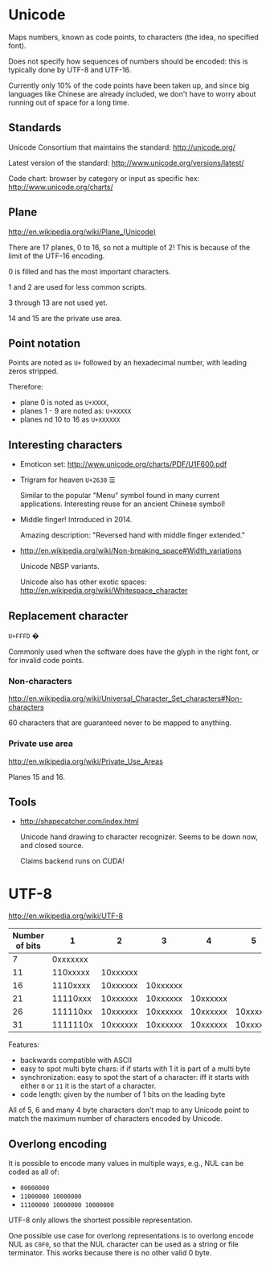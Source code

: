 # Unicode

Maps numbers, known as code points, to characters (the idea, no specified font).

Does not specify how sequences of numbers should be encoded: this is typically done by UTF-8 and UTF-16.

Currently only 10% of the code points have been taken up, and since big languages like Chinese are already included, we don't have to worry about running out of space for a long time.

## Standards

Unicode Consortium that maintains the standard: <http://unicode.org/>

Latest version of the standard: <http://www.unicode.org/versions/latest/>

Code chart: browser by category or input as specific hex: <http://www.unicode.org/charts/>

## Plane

<http://en.wikipedia.org/wiki/Plane_(Unicode)>

There are 17 planes, 0 to 16, so not a multiple of 2! This is because of the limit of the UTF-16 encoding.

0 is filled and has the most important characters.

1 and 2 are used for less common scripts.

3 through 13 are not used yet.

14 and 15 are the private use area.

## Point notation

Points are noted as `U+` followed by an hexadecimal number, with leading zeros stripped.

Therefore:

- plane 0 is noted as `U+XXXX`,
- planes 1 - 9 are noted as: `U+XXXXX`
- planes nd 10 to 16 as `U+XXXXXX`

## Interesting characters

-   Emoticon set: <http://www.unicode.org/charts/PDF/U1F600.pdf>

-   Trigram for heaven `U+2630` ☰

    Similar to the popular "Menu" symbol found in many current applications. Interesting reuse for an ancient Chinese symbol!

-   Middle finger! Introduced in 2014.

    Amazing description: "Reversed hand with middle finger extended."

-   <http://en.wikipedia.org/wiki/Non-breaking_space#Width_variations>

    Unicode NBSP variants.

    Unicode also has other exotic spaces: <http://en.wikipedia.org/wiki/Whitespace_character>

## Replacement character

`U+FFFD` �

Commonly used when the software does have the glyph in the right font, or for invalid code points.

### Non-characters

<http://en.wikipedia.org/wiki/Universal_Character_Set_characters#Non-characters>

60 characters that are guaranteed never to be mapped to anything.

### Private use area

<http://en.wikipedia.org/wiki/Private_Use_Areas>

Planes 15 and 16.

## Tools

-   <http://shapecatcher.com/index.html>

    Unicode hand drawing to character recognizer. Seems to be down now, and closed source.

    Claims backend runs on CUDA!

# UTF-8

<http://en.wikipedia.org/wiki/UTF-8>

| Number of bits | 1        | 2        | 3        | 4        | 5        | 6        |
|----------------|----------|----------|----------|----------|----------|----------|
| 7              | 0xxxxxxx |          |          |          |          |          |
| 11             | 110xxxxx | 10xxxxxx |          |          |          |          |
| 16             | 1110xxxx | 10xxxxxx | 10xxxxxx |          |          |          |
| 21             | 11110xxx | 10xxxxxx | 10xxxxxx | 10xxxxxx |          |          |
| 26             | 111110xx | 10xxxxxx | 10xxxxxx | 10xxxxxx | 10xxxxxx |          |
| 31             | 1111110x | 10xxxxxx | 10xxxxxx | 10xxxxxx | 10xxxxxx | 10xxxxxx |

Features:

- backwards compatible with ASCII
- easy to spot multi byte chars: if if starts with 1 it is part of a multi byte
- synchronization: easy to spot the start of a character: iff it starts with either `0` or `11` it is the start of a character.
- code length: given by the number of 1 bits on the leading byte

All of 5, 6 and many 4 byte characters don't map to any Unicode point to match the maximum number of characters encoded by Unicode.

## Overlong encoding

It is possible to encode many values in multiple ways, e.g., NUL can be coded as all of:

- `00000000`
- `11000000 10000000`
- `11100000 10000000 10000000`

UTF-8 only allows the shortest possible representation.

One possible use case for overlong representations is to overlong encode NUL as `C0F0`, so that the NUL character can be used as a string or file terminator. This works because there is no other valid 0 byte.
